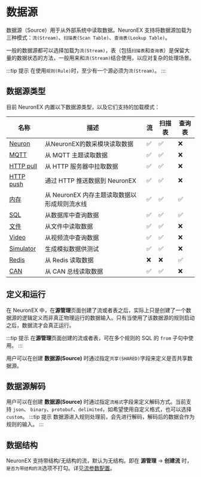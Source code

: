# 数据源

数据源（Source）用于从外部系统中读取数据。NeuronEX 支持将数据源加载为三种模式：`流(Stream)`、`扫描表(Scan Table)`、`查询表(Lookup Table)`。

一般的数据源都可以选择加载为`流(Stream)`，表（包括`扫描表`和`查询表`）是保留大量的数据状态的方法，一般用来和`流(Stream)`结合使用，以应对复杂的处理场景。

:::tip 提示
在使用`规则(Rule)`时，至少有一个源必须为`流(Stream)`。
:::


## 数据源类型

目前 NeuronEX 内置以下数据源类型，以及它们支持的加载模式：

| 名称                        | 描述                                  | 流   | 扫描表 | 查询表 |
| --------------------------- | ---------------------------------- | ---- | ------ | ------ |
| [Neuron](./neuron.md)       | 从NeuronEX的数采模块读取数据           | ✅    | ✅      |❌ |
| [MQTT](./mqtt.md)           | 从 MQTT 主题读取数据                       | ✅    | ✅    | ❌    |
| [HTTP pull](./http_pull.md) | 从 HTTP 服务器中拉取数据                   | ✅    | ✅    | ❌    |
| [HTTP push](./http_push.md) | 通过 HTTP 推送数据到 NeuronEX              | ✅    | ✅   | ❌     |
| [内存](./memory.md)         | 从 NeuronEX 内存主题读取数据以形成规则流水线 | ✅    | ✅      | ✅     |
| [SQL](./sql.md)         | 从数据库中查询数据                        | ✅    | ✅      | ✅|
| [文件](./file.md)           | 从文件中读取数据                           | ✅    | ✅    | ❌    |
| [Video](./video.md)         | 从视频流中查询数据                        | ✅    | ✅   | ❌    |
| [Simulator](./simulator.md)         | 生成模拟数据供测试                       | ✅    | ✅   | ❌    |
| [Redis](./redis.md)         | 从 Redis 读取数据                      | ❌    | ❌   |  ✅   |
| [CAN](./can.md)         | 从 CAN 总线读取数据                      | ✅    | ✅   |  ❌   |

## 定义和运行

在 NeuronEX 中，在**源管理**页面创建了流或者表之后，实际上只是创建了一个数据源的逻辑定义而非真正物理运行的数据输入。只有当使用了该数据源的规则启动之后，数据流才会真正运行。

:::tip 提示
在**源管理**页面创建的流或者表，可在多个规则的 SQL 的 `from` 子句中使用。
:::

用户可以在创建 **数据源(Source)** 时通过指定`共享(SHARED)`字段来定义是否共享数据源。


## 数据源解码

用户可以在创建 **数据源(Source)** 时通过指定`流格式`字段来定义解码方式。当前支持 `json`、 `binary`、`protobuf`、`delimited`，如希望使用自定义格式，也可以选择 `custom`。
:::tip 提示
数据源进入规则处理前，会先进行解码，解码后的数据会作为规则的输入。
:::

## 数据结构

NeuronEX 支持带结构/无结构的流，默认为无结构。即在 **源管理** -> **创建流** 时，`是否为带结构的流`选项不打勾。详见[流参数配置](./stream.md#流参数配置)。



